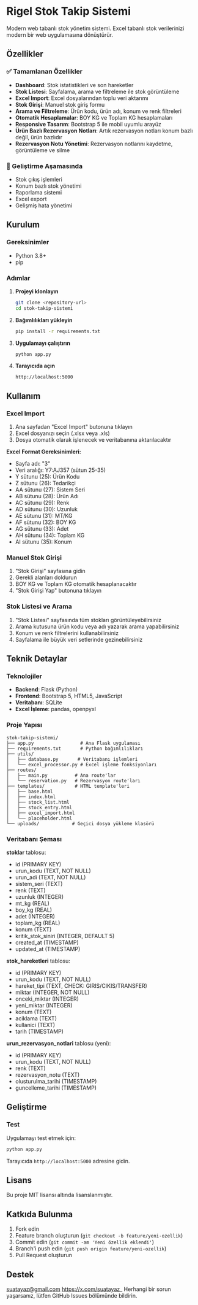 # Rigel Stok Takip Sistemi

Modern web tabanlı stok yönetim sistemi. Excel tabanlı stok verilerinizi modern bir web uygulamasına dönüştürür.

## Özellikler

### ✅ Tamamlanan Özellikler

- **Dashboard**: Stok istatistikleri ve son hareketler
- **Stok Listesi**: Sayfalama, arama ve filtreleme ile stok görüntüleme
- **Excel Import**: Excel dosyalarından toplu veri aktarımı
- **Stok Girişi**: Manuel stok giriş formu
- **Arama ve Filtreleme**: Ürün kodu, ürün adı, konum ve renk filtreleri
- **Otomatik Hesaplamalar**: BOY KG ve Toplam KG hesaplamaları
- **Responsive Tasarım**: Bootstrap 5 ile mobil uyumlu arayüz
- **Ürün Bazlı Rezervasyon Notları**: Artık rezervasyon notları konum bazlı değil, ürün bazlıdır
- **Rezervasyon Notu Yönetimi**: Rezervasyon notlarını kaydetme, görüntüleme ve silme

### 🚧 Geliştirme Aşamasında

- Stok çıkış işlemleri
- Konum bazlı stok yönetimi
- Raporlama sistemi
- Excel export
- Gelişmiş hata yönetimi

## Kurulum

### Gereksinimler

- Python 3.8+
- pip

### Adımlar

1. **Projeyi klonlayın**
   ```bash
   git clone <repository-url>
   cd stok-takip-sistemi
   ```

2. **Bağımlılıkları yükleyin**
   ```bash
   pip install -r requirements.txt
   ```

3. **Uygulamayı çalıştırın**
   ```bash
   python app.py
   ```

4. **Tarayıcıda açın**
   ```
   http://localhost:5000
   ```

## Kullanım

### Excel Import

1. Ana sayfadan "Excel Import" butonuna tıklayın
2. Excel dosyanızı seçin (.xlsx veya .xls)
3. Dosya otomatik olarak işlenecek ve veritabanına aktarılacaktır

**Excel Format Gereksinimleri:**
- Sayfa adı: "3"
- Veri aralığı: Y7:AJ357 (sütun 25-35)
- Y sütunu (25): Ürün Kodu
- Z sütunu (26): Tedarikçi
- AA sütunu (27): Sistem Seri
- AB sütunu (28): Ürün Adı
- AC sütunu (29): Renk
- AD sütunu (30): Uzunluk
- AE sütunu (31): MT/KG
- AF sütunu (32): BOY KG
- AG sütunu (33): Adet
- AH sütunu (34): Toplam KG
- AI sütunu (35): Konum

### Manuel Stok Girişi

1. "Stok Girişi" sayfasına gidin
2. Gerekli alanları doldurun
3. BOY KG ve Toplam KG otomatik hesaplanacaktır
4. "Stok Girişi Yap" butonuna tıklayın

### Stok Listesi ve Arama

1. "Stok Listesi" sayfasında tüm stokları görüntüleyebilirsiniz
2. Arama kutusuna ürün kodu veya adı yazarak arama yapabilirsiniz
3. Konum ve renk filtrelerini kullanabilirsiniz
4. Sayfalama ile büyük veri setlerinde gezinebilirsiniz

## Teknik Detaylar

### Teknolojiler

- **Backend**: Flask (Python)
- **Frontend**: Bootstrap 5, HTML5, JavaScript
- **Veritabanı**: SQLite
- **Excel İşleme**: pandas, openpyxl

### Proje Yapısı

```
stok-takip-sistemi/
├── app.py                 # Ana Flask uygulaması
├── requirements.txt       # Python bağımlılıkları
├── utils/
│   ├── database.py       # Veritabanı işlemleri
│   └── excel_processor.py # Excel işleme fonksiyonları
├── routes/
│   ├── main.py          # Ana route'lar
│   └── reservation.py   # Rezervasyon route'ları
├── templates/           # HTML template'leri
│   ├── base.html
│   ├── index.html
│   ├── stock_list.html
│   ├── stock_entry.html
│   ├── excel_import.html
│   └── placeholder.html
└── uploads/            # Geçici dosya yükleme klasörü
```

### Veritabanı Şeması

**stoklar** tablosu:
- id (PRIMARY KEY)
- urun_kodu (TEXT, NOT NULL)
- urun_adi (TEXT, NOT NULL)
- sistem_seri (TEXT)
- renk (TEXT)
- uzunluk (INTEGER)
- mt_kg (REAL)
- boy_kg (REAL)
- adet (INTEGER)
- toplam_kg (REAL)
- konum (TEXT)
- kritik_stok_siniri (INTEGER, DEFAULT 5)
- created_at (TIMESTAMP)
- updated_at (TIMESTAMP)

**stok_hareketleri** tablosu:
- id (PRIMARY KEY)
- urun_kodu (TEXT, NOT NULL)
- hareket_tipi (TEXT, CHECK: GIRIS/CIKIS/TRANSFER)
- miktar (INTEGER, NOT NULL)
- onceki_miktar (INTEGER)
- yeni_miktar (INTEGER)
- konum (TEXT)
- aciklama (TEXT)
- kullanici (TEXT)
- tarih (TIMESTAMP)

**urun_rezervasyon_notlari** tablosu (yeni):
- id (PRIMARY KEY)
- urun_kodu (TEXT, NOT NULL)
- renk (TEXT)
- rezervasyon_notu (TEXT)
- olusturulma_tarihi (TIMESTAMP)
- guncelleme_tarihi (TIMESTAMP)

## Geliştirme

### Test

Uygulamayı test etmek için:

```bash
python app.py
```

Tarayıcıda `http://localhost:5000` adresine gidin.

## Lisans

Bu proje MIT lisansı altında lisanslanmıştır.

## Katkıda Bulunma

1. Fork edin
2. Feature branch oluşturun (`git checkout -b feature/yeni-ozellik`)
3. Commit edin (`git commit -am 'Yeni özellik eklendi'`)
4. Branch'i push edin (`git push origin feature/yeni-ozellik`)
5. Pull Request oluşturun

## Destek
suatayaz@gmail.com
https://x.com/suatayaz_
Herhangi bir sorun yaşarsanız, lütfen GitHub Issues bölümünde bildirin.
